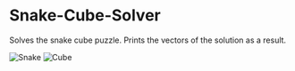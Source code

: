 # Snake-Cube-Solver
Solves the snake cube puzzle. Prints the vectors of the solution as a result.  

![Snake](https://imgur.com/LT6RCoY.jpg)
![Cube](https://imgur.com/mPfI5RZ.jpg)
